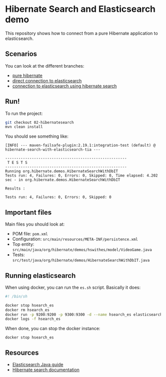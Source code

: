 # Hibernate Search and Elasticsearch demo

This repository shows how to connect from a pure Hibernate application to elasticsearch.

## Scenarios

You can look at the different branches:

* [pure hibernate](https://github.com/dadoonet/hsearch-es-demo/tree/00-legacy)
* [direct connection to elasticsearch](https://github.com/dadoonet/hsearch-es-demo/tree/01-elasticsearch)
* [connection to elasticsearch using hibernate search](https://github.com/dadoonet/hsearch-es-demo/tree/02-hibernatesearch)

## Run!

To run the project:

```sh
git checkout 02-hibernatesearch
mvn clean install
```

You should see something like:

```
[INFO] --- maven-failsafe-plugin:2.19.1:integration-test (default) @ hibernate-search-with-elasticsearch-tia ---

-------------------------------------------------------
 T E S T S
-------------------------------------------------------
Running org.hibernate.demos.HibernateSearchWithDbIT
Tests run: 4, Failures: 0, Errors: 0, Skipped: 0, Time elapsed: 4.202 sec - in org.hibernate.demos.HibernateSearchWithDbIT

Results :

Tests run: 4, Failures: 0, Errors: 0, Skipped: 0
```

## Important files

Main files you should look at:

* POM file: `pom.xml`
* Configuration: `src/main/resources/META-INF/persistence.xml`
* Top entity: `src/main/java/org/hibernate/demos/hswithes/model/VideoGame.java`
* Tests: `src/test/java/org/hibernate/demos/HibernateSearchWithDbIT.java`

## Running elasticsearch

When using docker, you can run the `es.sh` script. Basically it does:

```sh
#! /bin/sh

docker stop hsearch_es
docker rm hsearch_es
docker run -p 9200:9200 -p 9300:9300 -d --name hsearch_es elasticsearch:2.4
docker logs -f hsearch_es
```

When done, you can stop the docker instance:

```
docker stop hsearch_es
```

## Resources

* [Elasticsearch Java guide](https://www.elastic.co/guide/en/elasticsearch/client/java-api/current/index.html)
* [Hibernate search documentation](http://docs.jboss.org/hibernate/search/5.6/reference/en-US/html/ch11.html)

